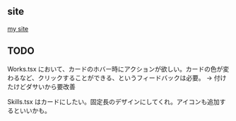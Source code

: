 ## site

[my site](https://mie998.github.io/portfolio/)

## TODO

Works.tsx において、カードのホバー時にアクションが欲しい。カードの色が変わるなど、クリックすることができる、というフィードバックは必要。
-> 付けたけどダサいから要改善

Skills.tsx はカードにしたい。固定長のデザインにしてくれ。アイコンも追加するといいかも。
